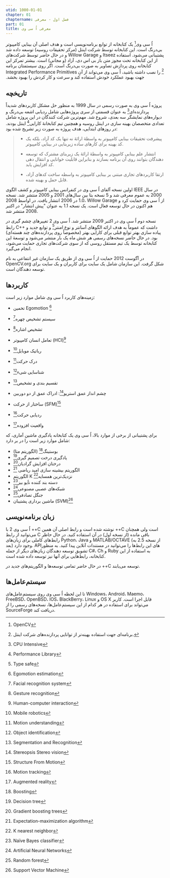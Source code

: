 ```yaml
---
utid: 1000-01-01
chapter: 01
chaptername: فصل اول - معرفی
part: 01
title: معرفی اُ سی وی
---
```


اُ سی وی[^1] یک کتابخانه از توابع برنامه‌نویسی است و هدف اصلی آن بینایی کامپیوتر بی‌درنگ است. این کتابخانه توسط شرکت اینتل (مرکز تحقیقات روسیه) توسعه داده شد و در حال حاضر توسط شرکت‌های Willow Garage و Itseez پشتیبانی می‌شود. استفاده از این کتابخانه تحت مجوز متن باز بی اس دی، آزاد (و مجانی) است. بیشتر تمرکز این کتابخانه روی پردازش تصاویر به صورت بی‌درنگ است. اگر روی سیستمتان برنامه Integrated Performance Primitives ‫[^2] را نصب داشته باشید، اُ سی وی می‌تواند از آن جهت بهبود عملکرد خودش استفاده کند و سرعت و کار کردش را بهبود بخشد.



## تاریخچه

پروژه اُ سی وی به صورت رسمی در سال 1999 به منظور حل مشکل کاربردهای شدیداً پردازنده‌ای[^3] به عنوان قسمتی از سری پروژه‌هایی شامل ردیابی اشعه بی‌درنگ و دیواره‌های نمایشگر سه بعدی، شروع شد. مهم‌ترین شرکت کنندگان در این پروژه شامل تعدادی متخصصان بهینه سازی در اینتل روسیه و همچنین تیم کتابخانهٔ کارایی[^4] اینتل بودند. در روزهای ابتدایی، هدف پروژه به صورت زیر تشریح شده بود:

> - پیشرفت تحقیقات بینایی کامپیوتر به واسطهٔ ارائهٔ نه تنها یک کد آزاد، بلکه یک کد بهینه برای کارهای ساده زیربنایی در بینایی کامپیوتر.
>
>
> - انتشار علم بینایی کامپیوتر به واسطهٔ ارائهٔ یک زیربنای مشترک که توسعه دهندگان بتوانند روی آن برنامه بسازند و بنابراین قابلیت خوانایی و انتقال دهی کد افزایش یابد.
>
>
> - ارتقا کاربردهای تجاری مبتنی بر بینایی کامپیوتر به واسطه ساخت کدهای آزاد، قابل حمل و بهینه شده.

اولین نسخه آلفای اُ سی وی در کنفرانس بینایی کامپیوتر و کشف الگوی IEEE در سال 2000 به عموم معرفی شد و 5 نسخه بتا بین سال‌های 2001 و 2005 منتشر شد. نسخه 1.0 در 2006 انتشار یافت. در اواسط 2008، Willow Garage از اُ سی وی حمایت کرد و هم اکنون در حال توسعه فعال است. یک نسخه 1.1 به عنوان "پیش انتشار" در اکتبر 2008 منتشر شد.

نسخه دوم اُ سی وی در اکتبر 2009 منتشر شد. اُ سی وی 2 تغییرهای چشم گیری در رابط C++ داشت که عموماً به هدف ارائه الگوهای آسانتر و نوع امنتر[^5] و توابع جدید و پیاده سازی بهتر توابع قبلی برای کارایی بهتر (مخصوصاً روی پردازنده‌های چند هسته‌ای) بود. در حال حاضر نسخه‌های رسمی هر شش ماه یک بار منتشر می‌شود و توسعهٔ این کتابخانه توسط یک تیم مستقل روسی که از سوی شرکت‌های تجاری حمایت می‌شود، انجام می‌گیرد.

در آگوست 2012 حمایت از اُ سی وی از طریق یک سازمان غیر انتفاعی به نام OpenCV.org شکل گرفت. این سازمان شامل یک سایت برای کاربران و یک سایت برای توسعه دهندگان است.



## کاربردها

زمینه‌های کاربرد اُ سی وی شامل موارد زیر است:

-   تخمین Egomotion ‫[^6]

-   سیستم تشخیص چهره[^7]

-   تشخیص اشاره[^8]

-   تعامل انسان کامپیوتر (HCI)‫[^9]

-   رباتیک موبایل[^10]

-   درک حرکت[^11]

-   شناسایی شیء[^12]

-   تقسیم بندی و تشخیص[^13]

-   چشم انداز عمق استریو[^14]: ادراک عمق از دو دوربین

-   ساختار از حرکت (SFM)‫[^15]

-   ردیابی حرکت[^16]

-   واقعیت افزوده[^17]

برای پشتیبانی از برخی از موارد بالا، اُ سی وی یک کتابخانه یادگیری ماشین آماری، که شامل موارد زیر است را در بر دارد:

-   بوستینگ[^18] (الگوریتم متا)
-   یادگیری درخت تصمیم گیری[^19]
-   درختان افزایش گرادیان[^20]
-   الگوریتم بیشینه سازی امید ریاضی [^21]
-   الگوریتم K نزدیک‌ترین همسایه[^22]
-   دسته بند کننده ناَیو بیز[^23]
-   شبکه‌های عصبی مصنوعی[^24]
-   جنگل تصادفی[^25]
-   ماشین برداری پشتیبان (SVM)‫[^26]




## زبان برنامه‌نویسی

اُ سی وی 2 با ++C نوشته شده است و رابط اصلی آن همین ++C است ولی همچنان می‌توانید از رابط C باقی مانده (از نسخه اول) در آن استفاده کنید. در حال حاظر رابط‌های کاملی برای زبان‌های Python، Java و MATLAB/OCTAVE (از نسخه 2.5 به بعد) وجود دارد. APIهای این رابط‌ها را می‌توانید در مستندات آنلاین پیدا کنید. به منظور تشویق توسعه دهندگان زبان‌های دیگر از جمله C#، Ch و Ruby به استفاده از این کتابخانه، رابط‌هایی برای آنها نیز توسعه داده شده است.

در حال حاضر تمامی توسعه‌ها و الگوریتم‌های جدید در ++C توسعه می‌یابند.



## سیستم‌عامل‌ها

تا این لحظه اُ سی وی روی سیستم‌عامل‌های Windows، Android، Maemo، FreeBSD، OpenBSD، IOS، BlackBerry، Linux و OS X قابل اجرا است. کاربر می‌تواند برای استفاده در هر کدام از این سیستم‌عامل‌ها، نسخه‌های رسمی را از SourceForge دریافت کند.

[^1]: OpenCV

[^2]: برنامه‌ای جهت استفاده بهینه‌تر از توانایی پردازنده‌های شرکت اینتل.

[^3]: CPU Intensive

[^4]: Performance Library

[^5]: Type safe

[^6]: Egomotion estimation

[^7]: Facial recognition system

[^8]: Gesture recognition

[^9]: Human-computer interaction

[^10]: Mobile robotics

[^11]: Motion understanding

[^12]: Object identification

[^13]: Segmentation and Recognition

[^14]: Stereopsis Stereo vision

[^15]: Structure From Motion

[^16]: Motion tracking

[^17]: Augmented reality

[^18]: Boosting

[^19]: Decision tree

[^20]: Gradient boosting trees

[^21]: Expectation-maximization algorithm

[^22]: K nearest neighbor

[^23]: Naïve Bayes classifier

[^24]: Artificial Neural Networks

[^25]: Random forest

[^26]: Support Vector Machine